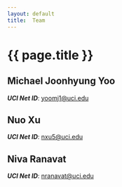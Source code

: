 ```yaml
---
layout: default
title:  Team
---
```


# {{ page.title }}


## Michael Joonhyung Yoo
***UCI Net ID***: yoomj1@uci.edu

## Nuo Xu
***UCI Net ID***: nxu5@uci.edu

## Niva Ranavat
***UCI Net ID***: nranavat@uci.edu
